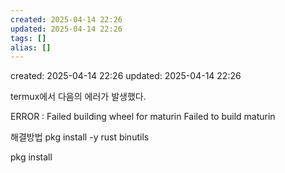 ```yaml
---
created: 2025-04-14 22:26
updated: 2025-04-14 22:26
tags: []
alias: []
---
```


created: 2025-04-14 22:26
updated: 2025-04-14 22:26


termux에서 다음의  에러가 발생했다.

ERROR : Failed building wheel for maturin
Failed to build maturin

해결방법
pkg install -y rust binutils

pkg install